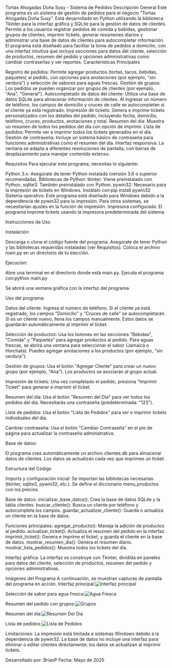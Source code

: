 Tortas Ahogadas Doña Susy - Sistema de Pedidos
Descripción General
Este programa es un sistema de gestión de pedidos para el negocio "Tortas Ahogadas Doña Susy". Está desarrollado en Python utilizando la biblioteca Tkinter para la interfaz gráfica y SQLite para la gestión de datos de clientes. Permite a los usuarios registrar pedidos de comida y bebidas, gestionar grupos de clientes, imprimir tickets, generar resúmenes diarios y administrar una base de datos de clientes para autocompletar información.
El programa está diseñado para facilitar la toma de pedidos a domicilio, con una interfaz intuitiva que incluye secciones para datos del cliente, selección de productos, resumen del pedido y opciones administrativas como cambiar contraseñas y ver reportes.
Características Principales

Registro de pedidos: Permite agregar productos (tortas, tacos, bebidas, paquetes) al pedido, con opciones para anotaciones (por ejemplo, "sin verdura") y selección de sabores para aguas frescas.
Gestión de grupos: Los pedidos se pueden organizar por grupos de clientes (por ejemplo, "Ana", "General").
Autocompletado de datos del cliente: Utiliza una base de datos SQLite para almacenar información de clientes. Al ingresar un número de teléfono, los campos de domicilio y cruces de calle se autocompletan si el cliente ya está registrado.
Impresión de tickets: Genera e imprime tickets personalizados con los detalles del pedido, incluyendo fecha, domicilio, teléfono, cruces, productos, anotaciones y total.
Resumen del día: Muestra un resumen de todos los pedidos del día con opción de imprimir.
Lista de pedidos: Permite ver e imprimir todos los tickets generados en el día.
Gestión de contraseña: Incluye un sistema básico de contraseña para funciones administrativas como el resumen del día.
Interfaz responsiva: La ventana se adapta a diferentes resoluciones de pantalla, con barras de desplazamiento para manejar contenido extenso.

Requisitos
Para ejecutar este programa, necesitas lo siguiente:

Python 3.x: Asegúrate de tener Python instalado (versión 3.6 o superior recomendada).
Bibliotecas de Python:
tkinter: Viene preinstalado con Python.
sqlite3: También preinstalado con Python.
pywin32: Necesario para la impresión de tickets en Windows. Instálalo con:pip install pywin32
Sistema operativo: Este programa está diseñado para Windows debido a la dependencia de pywin32 para la impresión. Para otros sistemas, se necesitarían ajustes en la función de impresión.
Impresora configurada: El programa imprime tickets usando la impresora predeterminada del sistema.

Instrucciones de Uso

Instalación:

Descarga o clona el código fuente del programa.
Asegúrate de tener Python y las bibliotecas requeridas instaladas (ver Requisitos).
Coloca el archivo main.py en un directorio de tu elección.


Ejecución:

Abre una terminal en el directorio donde está main.py.
Ejecuta el programa con:python main.py


Se abrirá una ventana gráfica con la interfaz del programa.


Uso del programa:

Datos del cliente:
Ingresa el número de teléfono. Si el cliente ya está registrado, los campos "Domicilio" y "Cruces de calle" se autocompletarán.
Si es un cliente nuevo, llena los campos manualmente. Estos datos se guardarán automáticamente al imprimir el ticket.


Selección de productos:
Usa los botones en las secciones "Bebidas", "Comida" y "Paquetes" para agregar productos al pedido.
Para aguas frescas, se abrirá una ventana para seleccionar el sabor (Jamaica o Horchata).
Puedes agregar anotaciones a los productos (por ejemplo, "sin verdura").


Gestión de grupos:
Usa el botón "Agregar Cliente" para crear un nuevo grupo (por ejemplo, "Ana"). Los productos se asociarán al grupo actual.


Impresión de tickets:
Una vez completado el pedido, presiona "Imprimir Ticket" para generar e imprimir el ticket.


Resumen del día:
Usa el botón "Resumen del Día" para ver todos los pedidos del día. Necesitarás una contraseña (predeterminada: "123").


Lista de pedidos:
Usa el botón "Lista de Pedidos" para ver e imprimir tickets individuales del día.


Cambiar contraseña:
Usa el botón "Cambiar Contraseña" en el pie de página para actualizar la contraseña administrativa.




Base de datos:

El programa crea automáticamente un archivo clientes.db para almacenar datos de clientes.
Los datos se actualizan cada vez que imprimes un ticket.



Estructura del Código

Imports y configuración inicial:
Se importan las bibliotecas necesarias (tkinter, sqlite3, pywin32, etc.).
Se define el diccionario menu_productos con los precios.


Base de datos:
inicializar_base_datos(): Crea la base de datos SQLite y la tabla clientes.
buscar_cliente(): Busca un cliente por teléfono y autocompleta los campos.
guardar_actualizar_cliente(): Guarda o actualiza un cliente en la base de datos.


Funciones principales:
agregar_producto(): Maneja la adición de productos al pedido.
actualizar_ticket(): Actualiza el resumen del pedido en la interfaz.
imprimir_ticket(): Genera e imprime el ticket, y guarda el cliente en la base de datos.
mostrar_resumen_dia(): Genera el resumen diario.
mostrar_lista_pedidos(): Muestra todos los tickets del día.


Interfaz gráfica:
La interfaz se construye con Tkinter, dividida en paneles para datos del cliente, selección de productos, resumen del pedido y opciones administrativas.



Imágenes del Programa
A continuación, se muestran capturas de pantalla del programa en acción.
Interfaz principal:![Interfaz principal](./imagenes/interfaz_principal.png)

Selección de sabor para agua fresca:![Agua Fresca](./imagenes/sabor_agua.png)

Resumen del pedido con grupos:![Grupos](./imagenes/resumen_pedido.png)

Resumen del día:![Resumen Del Dia](./imagenes/resumen_dia.png)

Lista de pedidos:![Lista de Pedidos](./imagenes/lista_pedidos.png)

Limitaciones:
La impresión está limitada a sistemas Windows debido a la dependencia de pywin32.
La base de datos no incluye una interfaz para eliminar o editar clientes directamente; los datos se actualizan al imprimir tickets.


Desarrollado por: BrianP
Fecha: Mayo de 2025

